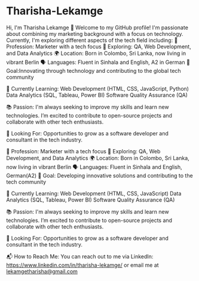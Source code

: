 # Tharisha-Lekamge
Hi, I'm Tharisha Lekamge 👋
Welcome to my GitHub profile! I'm passionate about combining my marketing background with a focus on technology. Currently, I'm exploring different aspects of the tech field including:
💼 Profession: Marketer with a tech focus
🔧 Exploring: QA, Web Development, and Data Analytics
🌍 Location: Born in Colombo, Sri Lanka, now living in vibrant Berlin
🗣 Languages: Fluent in Sinhala and English, A2 in German
🚀 Goal:Innovating through technology and contributing to the global tech community



🌱 Currently Learning:
Web Development (HTML, CSS, JavaScript, Python)
Data Analytics (SQL, Tableau, Power BI)
Software Quality Assurance (QA)

📚 Passion:
I'm always seeking to improve my skills and learn new technologies. I’m excited to contribute to open-source projects and collaborate with other tech enthusiasts.

🎯 Looking For:
Opportunities to grow as a software developer and consultant in the tech industry.

💼 Profession: Marketer with a tech focus
🔧 Exploring: QA, Web Development, and Data Analytics
🌍 Location: Born in Colombo, Sri Lanka, now living in vibrant Berlin
🗣 Languages: Fluent in Sinhala and English, German(A2)
🚀 Goal: Developing innovative solutions and contributing to the tech community

🌱 Currently Learning:
Web Development (HTML, CSS, JavaScript)
Data Analytics (SQL, Tableau, Power BI)
Software Quality Assurance (QA)

📚 Passion:
I'm always seeking to improve my skills and learn new technologies. I’m excited to contribute to open-source projects and collaborate with other tech enthusiasts.

🎯 Looking For:
Opportunities to grow as a software developer and consultant in the tech industry.

📬 How to Reach Me:
You can reach out to me via LinkedIn: https://www.linkedin.com/in/tharisha-lekamge/ or email me at lekamgetharisha@gmail.com 


